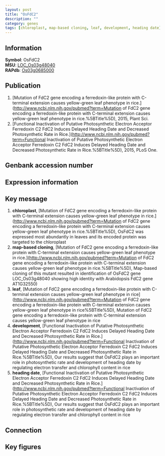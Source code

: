 ```yaml
---
layout: post
title: "OsFdC2"
description: ""
category: genes
tags: [chloroplast, map-based cloning, leaf, development, heading date]
---
```


## Information
__Symbol__: OsFdC2  
__MSU__: [LOC_Os03g48040](http://rice.plantbiology.msu.edu/cgi-bin/ORF_infopage.cgi?orf=LOC_Os03g48040)  
__RAPdb__: [Os03g0685000](http://rapdb.dna.affrc.go.jp/viewer/gbrowse_details/irgsp1?name=Os03g0685000)  

## Publication
1. [Mutation of FdC2 gene encoding a ferredoxin-like protein with C-terminal extension causes yellow-green leaf phenotype in rice.](http://www.ncbi.nlm.nih.gov/pubmed?term=Mutation of FdC2 gene encoding a ferredoxin-like protein with C-terminal extension causes yellow-green leaf phenotype in rice.%5BTitle%5D), 2015, Plant Sci.
2. [Functional Inactivation of Putative Photosynthetic Electron Acceptor Ferredoxin C2 FdC2 Induces Delayed Heading Date and Decreased Photosynthetic Rate in Rice.](http://www.ncbi.nlm.nih.gov/pubmed?term=Functional Inactivation of Putative Photosynthetic Electron Acceptor Ferredoxin C2 FdC2 Induces Delayed Heading Date and Decreased Photosynthetic Rate in Rice.%5BTitle%5D), 2015, PLoS One.

## Genbank accession number

## Expression information

## Key message
1. __chloroplast__, [Mutation of FdC2 gene encoding a ferredoxin-like protein with C-terminal extension causes yellow-green leaf phenotype in rice.](http://www.ncbi.nlm.nih.gov/pubmed?term=Mutation of FdC2 gene encoding a ferredoxin-like protein with C-terminal extension causes yellow-green leaf phenotype in rice.%5BTitle%5D),  OsFdC2 was expressed most abundantly in leaves and its encoded protein was targeted to the chloroplast
2. __map-based cloning__, [Mutation of FdC2 gene encoding a ferredoxin-like protein with C-terminal extension causes yellow-green leaf phenotype in rice.](http://www.ncbi.nlm.nih.gov/pubmed?term=Mutation of FdC2 gene encoding a ferredoxin-like protein with C-terminal extension causes yellow-green leaf phenotype in rice.%5BTitle%5D),  Map-based cloning of this mutant resulted in identification of OsFdC2 gene LOC_Os03g48040 showing high identity with Arabidopsis FdC2 gene AT1G32550)  
3. __leaf__, [Mutation of FdC2 gene encoding a ferredoxin-like protein with C-terminal extension causes yellow-green leaf phenotype in rice](http://www.ncbi.nlm.nih.gov/pubmed?term=Mutation of FdC2 gene encoding a ferredoxin-like protein with C-terminal extension causes yellow-green leaf phenotype in rice%5BTitle%5D), Mutation of FdC2 gene encoding a ferredoxin-like protein with C-terminal extension causes yellow-green leaf phenotype in rice
4. __development__, [Functional Inactivation of Putative Photosynthetic Electron Acceptor Ferredoxin C2 FdC2 Induces Delayed Heading Date and Decreased Photosynthetic Rate in Rice.](http://www.ncbi.nlm.nih.gov/pubmed?term=Functional Inactivation of Putative Photosynthetic Electron Acceptor Ferredoxin C2 FdC2 Induces Delayed Heading Date and Decreased Photosynthetic Rate in Rice.%5BTitle%5D),  Our results suggest that OsFdC2 plays an important role in photosynthetic rate and development of heading date by regulating electron transfer and chlorophyll content in rice
5. __heading date__, [Functional Inactivation of Putative Photosynthetic Electron Acceptor Ferredoxin C2 FdC2 Induces Delayed Heading Date and Decreased Photosynthetic Rate in Rice.](http://www.ncbi.nlm.nih.gov/pubmed?term=Functional Inactivation of Putative Photosynthetic Electron Acceptor Ferredoxin C2 FdC2 Induces Delayed Heading Date and Decreased Photosynthetic Rate in Rice.%5BTitle%5D),  Our results suggest that OsFdC2 plays an important role in photosynthetic rate and development of heading date by regulating electron transfer and chlorophyll content in rice

## Connection

## Key figures


